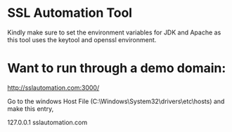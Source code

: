 # SSL Automation Tool

Kindly make sure to set the environment variables for JDK and Apache as this tool uses the keytool and openssl environment.

# Want to run through a demo domain:
http://sslautomation.com:3000/

Go to the windows Host File (C:\Windows\System32\drivers\etc\hosts) and make this entry,

127.0.0.1	   sslautomation.com
